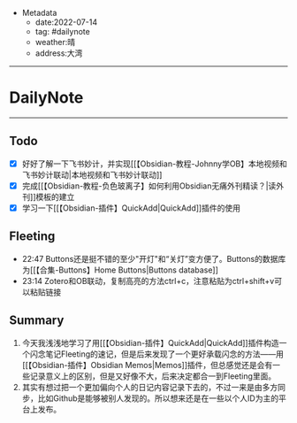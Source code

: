 * Metadata
	* date:2022-07-14
	* tag: #dailynote 
	* weather:晴
	* address:大湾
--- 
# DailyNote
--- 
## Todo
- [x] 好好了解一下飞书妙计，并实现[[【Obsidian-教程-Johnny学OB】本地视频和飞书妙计联动|本地视频和飞书妙计联动]]
- [x] 完成[[【Obsidian-教程-负色玻离子】如何利用Obsidian无痛外刊精读？|读外刊]]模板的建立
- [x] 学习一下[[【Obsidian-插件】QuickAdd|QuickAdd]]插件的使用

## Fleeting
- 22:47 Buttons还是挺不错的至少"开灯"和“关灯”变方便了。Buttons的数据库为[[【合集-Buttons】Home Buttons|Buttons database]]
- 23:14 Zotero和OB联动，复制高亮的方法ctrl+c，注意粘贴为ctrl+shift+v可以粘贴链接

## Summary
1. 今天我浅浅地学习了用[[【Obsidian-插件】QuickAdd|QuickAdd]]插件构造一个闪念笔记Fleeting的速记，但是后来发现了一个更好承载闪念的方法——用[[【Obsidian-插件】Obsidian Memos|Memos]]插件，但总感觉还是会有一些记录意义上的区别，但是又好像不大，后来决定都合一到Fleeting里面。
2. 其实有想过把一个更加偏向个人的日记内容记录下去的，不过一来是由多方同步，比如Github是能够被别人发现的。所以想来还是在一些以个人ID为主的平台上发布。
